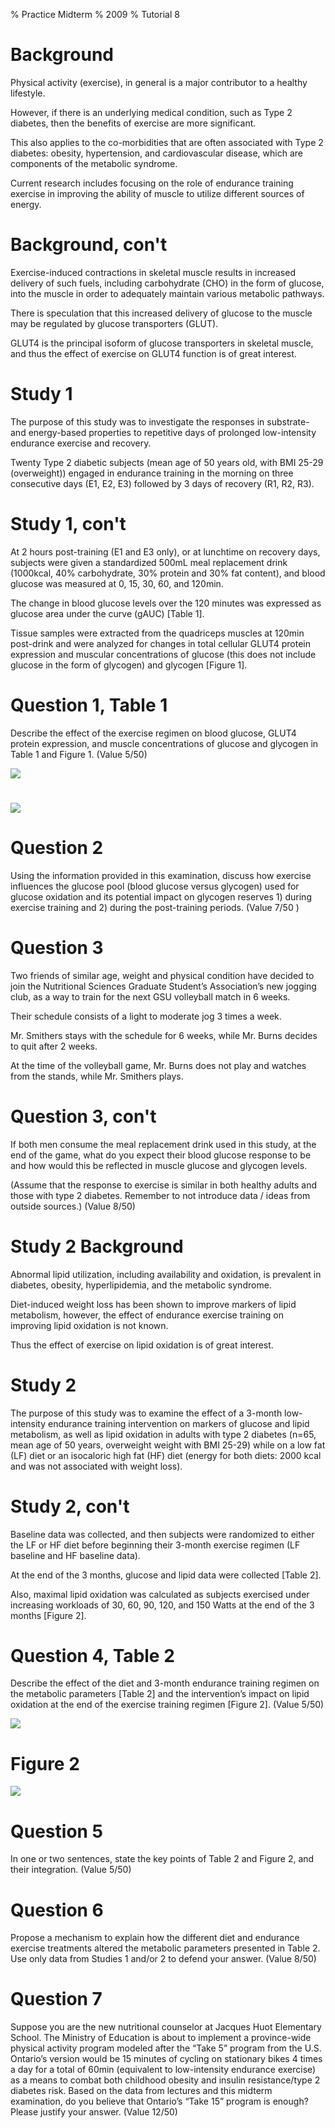 % Practice Midterm
% 2009
% Tutorial 8 <!--"pandoc practiceMidterm.md -t beamer -o practiceMidterm.pdf"-->

# Background

Physical activity (exercise), in general is a major contributor to a
healthy lifestyle.

However, if there is an underlying medical condition, such as Type 2
diabetes, then the benefits of exercise are more significant.

This also applies to the co-morbidities that are often associated with
Type 2 diabetes: obesity, hypertension, and cardiovascular disease,
which are components of the metabolic syndrome.

Current research includes focusing on the role of endurance training
exercise in improving the ability of muscle to utilize different
sources of energy.

# Background, con't

Exercise-induced contractions in skeletal muscle results in increased
delivery of such fuels, including carbohydrate (CHO) in the form of
glucose, into the muscle in order to adequately maintain various
metabolic pathways.

There is speculation that this increased delivery of glucose to the
muscle may be regulated by glucose transporters (GLUT).

GLUT4 is the principal isoform of glucose transporters in skeletal
muscle, and thus the effect of exercise on GLUT4 function is of great
interest.

# Study 1

The purpose of this study was to investigate the responses in
substrate- and energy-based properties to repetitive days of prolonged
low-intensity endurance exercise and recovery.

Twenty Type 2 diabetic subjects (mean age of 50 years old, with BMI
25-29 (overweight)) engaged in endurance training in the morning on
three consecutive days (E1, E2, E3) followed by 3 days of recovery
(R1, R2, R3).

# Study 1, con't

At 2 hours post-training (E1 and E3 only), or at lunchtime on recovery
days, subjects were given a standardized 500mL meal replacement drink
(1000kcal, 40% carbohydrate, 30% protein and 30% fat content), and
blood glucose was measured at 0, 15, 30, 60, and 120min.

The change in blood glucose levels over the 120 minutes was expressed
as glucose area under the curve (gAUC) [Table 1].

Tissue samples were extracted from the quadriceps muscles at 120min
post-drink and were analyzed for changes in total cellular GLUT4
protein expression and muscular concentrations of glucose (this does
not include glucose in the form of glycogen) and glycogen [Figure 1].

# Question 1, Table 1

Describe the effect of the exercise regimen on blood glucose,
GLUT4 protein expression, and muscle concentrations of glucose and
glycogen in Table 1 and Figure 1. (Value 5/50)

![](images/table1.png)

# 

![](images/figure1.png)

# Question 2

Using the information provided in this examination, discuss how
exercise influences the glucose pool (blood glucose versus glycogen)
used for glucose oxidation and its potential impact on glycogen
reserves 1) during exercise training and 2) during the post-training
periods. (Value 7/50 )

# Question 3

Two friends of similar age, weight and physical condition have decided
to join the Nutritional Sciences Graduate Student’s Association’s new
jogging club, as a way to train for the next GSU volleyball match in 6
weeks.

Their schedule consists of a light to moderate jog 3 times a week.

Mr. Smithers stays with the schedule for 6 weeks, while Mr. Burns
decides to quit after 2 weeks.

At the time of the volleyball game, Mr. Burns does not play and
watches from the stands, while Mr.  Smithers plays.

# Question 3, con't

If both men consume the meal replacement drink used in this study, at
the end of the game, what do you expect their blood glucose response
to be and how would this be reflected in muscle glucose and glycogen
levels.

(Assume that the response to exercise is similar in both healthy
adults and those with type 2 diabetes. Remember to not introduce data
/ ideas from outside sources.)  (Value 8/50)

# Study 2 Background

Abnormal lipid utilization, including availability and oxidation, is
prevalent in diabetes, obesity, hyperlipidemia, and the metabolic
syndrome.

Diet-induced weight loss has been shown to improve markers of lipid
metabolism, however, the effect of endurance exercise training on
improving lipid oxidation is not known.

Thus the effect of exercise on lipid oxidation is of great interest.

# Study 2

The purpose of this study was to examine the effect of a 3-month
low-intensity endurance training intervention on markers of glucose
and lipid metabolism, as well as lipid oxidation in adults with type 2
diabetes (n=65, mean age of 50 years, overweight weight with BMI
25-29) while on a low fat (LF) diet or an isocaloric high fat (HF)
diet (energy for both diets: 2000 kcal and was not associated with
weight loss).

# Study 2, con't

Baseline data was collected, and then subjects were randomized to
either the LF or HF diet before beginning their 3-month exercise
regimen (LF baseline and HF baseline data).

At the end of the 3 months, glucose and lipid data were collected
[Table 2].

Also, maximal lipid oxidation was calculated as subjects exercised
under increasing workloads of 30, 60, 90, 120, and 150 Watts at the
end of the 3 months [Figure 2].

# Question 4, Table 2

Describe the effect of the diet and 3-month endurance training regimen
on the metabolic parameters [Table 2] and the intervention’s impact on
lipid oxidation at the end of the exercise training regimen
[Figure 2]. (Value 5/50)

![](images/table2.png)

# Figure 2

![](images/figure2.png)

# Question 5

In one or two sentences, state the key points of Table 2 and Figure 2,
and their integration. (Value 5/50)

# Question 6

Propose a mechanism to explain how the different diet and endurance
exercise treatments altered the metabolic parameters presented in
Table 2. Use only data from Studies 1 and/or 2 to defend your
answer. (Value 8/50)

# Question 7

Suppose you are the new nutritional counselor at Jacques Huot
Elementary School. The Ministry of Education is about to implement a
province-wide physical activity program modeled after the “Take 5”
program from the U.S. Ontario’s version would be 15 minutes of cycling
on stationary bikes 4 times a day for a total of 60min (equivalent to
low-intensity endurance exercise) as a means to combat both childhood
obesity and insulin resistance/type 2 diabetes risk. Based on the data
from lectures and this midterm examination, do you believe that
Ontario’s “Take 15” program is enough? Please justify your
answer. (Value 12/50)
